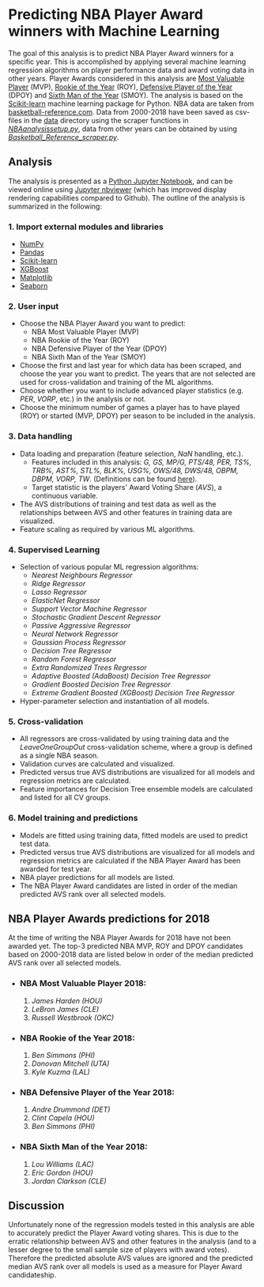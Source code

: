 # Predicting NBA Player Award winners with Machine Learning

The goal of this analysis is to predict NBA Player Award winners for a specific year. This is accomplished by applying several machine learning regression algorithms on player performance data and award voting data in other years. Player Awards considered in this analysis are [Most Valuable Player](https://www.basketball-reference.com/awards/mvp.html) (MVP), [Rookie of the Year](https://www.basketball-reference.com/awards/roy.html) (ROY), [Defensive Player of the Year](https://www.basketball-reference.com/awards/dpoy.html) (DPOY) and [Sixth Man of the Year](https://www.basketball-reference.com/awards/smoy.html) (SMOY). The analysis is based on the [Scikit-learn](http://scikit-learn.org) machine learning package for Python. NBA data are taken from [basketball-reference.com](https://www.basketball-reference.com). Data from 2000-2018 have been saved as csv-files in the [data](data) directory using the scraper functions in [*NBAanalysissetup.py*](NBAanalysissetup.py), data from other years can be obtained by using [*Basketball_Reference_scraper.py*](Basketball_Reference_scraper.py).  

## Analysis

The analysis is presented as a [Python Jupyter Notebook](NBA_PlayerAwards.ipynb), and can be viewed online using [Jupyter nbviewer](https://nbviewer.jupyter.org/github/gmalim/NBA_analysis/blob/master/NBA_PlayerAwards.ipynb) (which has improved display rendering capabilities compared to Github). The outline of the analysis is summarized in the following:

### 1. Import external modules and libraries

- [NumPy](http://www.numpy.org)
- [Pandas](https://pandas.pydata.org)
- [Scikit-learn](http://scikit-learn.org)
- [XGBoost](http://xgboost.readthedocs.io/en/latest/)
- [Matplotlib](https://matplotlib.org/)
- [Seaborn](https://seaborn.pydata.org/)

### 2. User input

- Choose the NBA Player Award you want to predict:
	- NBA Most Valuable Player (MVP)
	- NBA Rookie of the Year (ROY)
	- NBA Defensive Player of the Year (DPOY)
	- NBA Sixth Man of the Year (SMOY)
- Choose the first and last year for which data has been scraped, and choose the year you want to predict. The years that are not selected are used for cross-validation and training of the ML algorithms.
- Choose whether you want to include advanced player statistics (e.g. *PER*, *VORP*, etc.) in the analysis or not.
- Choose the minimum number of games a player has to have played (ROY) or started (MVP, DPOY) per season to be included in the analysis.

### 3. Data handling

- Data loading and preparation (feature selection, *NaN* handling, etc.).
	- Features included in this analysis: *G, GS, MP/G, PTS/48, PER, TS%, TRB%, AST%, STL%, BLK%, USG%, OWS/48, DWS/48, OBPM, DBPM, VORP, TW*. (Definitions can be found [here](https://www.basketball-reference.com/about/glossary.html)).
	- Target statistic is the players' Award Voting Share (*AVS*), a continuous variable.
- The AVS distributions of training and test data as well as the relationships between AVS and other features in training data are visualized.
- Feature scaling as required by various ML algorithms.

### 4. Supervised Learning

- Selection of various popular ML regression algorithms:
	- *Nearest Neighbours Regressor*
	- *Ridge Regressor*
	- *Lasso Regressor*
	- *ElasticNet Regressor*
	- *Support Vector Machine Regressor*
	- *Stochastic Gradient Descent Regressor*
	- *Passive Aggressive Regressor*
	- *Neural Network Regressor*
	- *Gaussian Process Regressor*
	- *Decision Tree Regressor*
	- *Random Forest Regressor*
	- *Extra Randomized Trees Regressor*
	- *Adaptive Boosted (AdaBoost) Decision Tree Regressor*
	- *Gradient Boosted Decision Tree Regressor*
	- *Extreme Gradient Boosted (XGBoost) Decision Tree Regressor*
- Hyper-parameter selection and instantiation of all models.

### 5. Cross-validation 

- All regressors are cross-validated by using training data and the *LeaveOneGroupOut* cross-validation scheme, where a group is defined as a single NBA season.
- Validation curves are calculated and visualized.
- Predicted versus true AVS distributions are visualized for all models and regression metrics are calculated.
- Feature importances for Decision Tree ensemble models are calculated and listed for all CV groups.

### 6. Model training and predictions

- Models are fitted using training data, fitted models are used to predict test data.
- Predicted versus true AVS distributions are visualized for all models and regression metrics are calculated if the NBA Player Award has been awarded for test year.
- NBA player predictions for all models are listed.
- The NBA Player Award candidates are listed in order of the median predicted AVS rank over all selected models.

## NBA Player Awards predictions for 2018

At the time of writing the NBA Player Awards for 2018 have not been awarded yet. The top-3 predicted NBA MVP, ROY and DPOY candidates based on 2000-2018 data are listed below in order of the median predicted AVS rank over all selected models.

- ### NBA Most Valuable Player 2018:

	1. *James Harden (HOU)*
	2. *LeBron James (CLE)* 
	3. *Russell Westbrook (OKC)* 

- ### NBA Rookie of the Year 2018:

	1. *Ben Simmons (PHI)*
	2. *Donovan Mitchell (UTA)*
	3. *Kyle Kuzma (LAL)*

- ### NBA Defensive Player of the Year 2018:

	1. *Andre Drummond (DET)*
	2. *Clint Capela (HOU)*
	3. *Ben Simmons (PHI)*

- ### NBA Sixth Man of the Year 2018:

	1. *Lou Williams (LAC)*
	2. *Eric Gordon (HOU)*
	3. *Jordan Clarkson (CLE)*

## Discussion

Unfortunately none of the regression models tested in this analysis are able to accurately predict the Player Award voting shares. This is due to the erratic relationship between AVS and other features in the analysis (and to a lesser degree to the small sample size of players with award votes). Therefore the predicted absolute AVS values are ignored and the predicted median AVS rank over all models is used as a measure for Player Award candidateship.